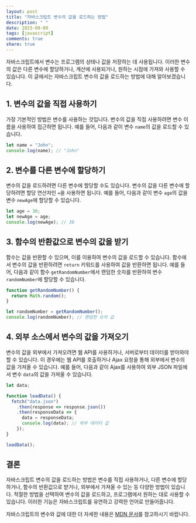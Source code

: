 ```yaml
---
layout: post
title: "자바스크립트 변수의 값을 로드하는 방법"
description: " "
date: 2023-09-09
tags: [javascript]
comments: true
share: true
---
```


자바스크립트에서 변수는 프로그램의 상태나 값을 저장하는 데 사용됩니다. 이러한 변수의 값은 다른 변수에 할당하거나, 계산에 사용되거나, 원하는 시점에 가져와 사용할 수 있습니다. 이 글에서는 자바스크립트 변수의 값을 로드하는 방법에 대해 알아보겠습니다.

## 1. 변수의 값을 직접 사용하기

가장 기본적인 방법은 변수를 사용하는 것입니다. 변수의 값을 직접 사용하려면 변수 이름을 사용하여 접근하면 됩니다. 예를 들어, 다음과 같이 변수 `name`의 값을 로드할 수 있습니다.

```javascript
let name = "John";
console.log(name); // "John"
```

## 2. 변수를 다른 변수에 할당하기

변수의 값을 로드하려면 다른 변수에 할당할 수도 있습니다. 변수의 값을 다른 변수에 할당하려면 할당 연산자인 `=`을 사용하면 됩니다. 예를 들어, 다음과 같이 변수 `age`의 값을 변수 `newAge`에 할당할 수 있습니다.

```javascript
let age = 30;
let newAge = age;
console.log(newAge); // 30
```

## 3. 함수의 반환값으로 변수의 값을 받기

함수는 값을 반환할 수 있으며, 이를 이용하여 변수의 값을 로드할 수 있습니다. 함수에서 변수의 값을 반환하려면 `return` 키워드를 사용하여 값을 반환하면 됩니다. 예를 들어, 다음과 같이 함수 `getRandomNumber`에서 랜덤한 숫자를 반환하여 변수 `randomNumber`에 할당할 수 있습니다.

```javascript
function getRandomNumber() {
  return Math.random();
}

let randomNumber = getRandomNumber();
console.log(randomNumber); // 랜덤한 숫자 값
```

## 4. 외부 소스에서 변수의 값을 가져오기

변수의 값을 외부에서 가져오려면 웹 API를 사용하거나, 서버로부터 데이터를 받아와야 할 수 있습니다. 이 경우에는 웹 API를 호출하거나 Ajax 요청을 통해 외부에서 변수의 값을 가져올 수 있습니다. 예를 들어, 다음과 같이 Ajax를 사용하여 외부 JSON 파일에서 변수 `data`의 값을 가져올 수 있습니다.

```javascript
let data;

function loadData() {
  fetch("data.json")
    .then(response => response.json())
    .then(responseData => {
      data = responseData;
      console.log(data); // 외부 데이터 값
    });
}

loadData();
```

## 결론

자바스크립트 변수의 값을 로드하는 방법은 변수를 직접 사용하거나, 다른 변수에 할당하거나, 함수의 반환값으로 받거나, 외부에서 가져올 수 있는 등 다양한 방법이 있습니다. 적절한 방법을 선택하여 변수의 값을 로드하고, 프로그램에서 원하는 대로 사용할 수 있습니다. 이러한 기능은 자바스크립트를 유연하고 강력한 언어로 만들어줍니다.

자바스크립트의 변수와 값에 대한 더 자세한 내용은 [MDN 문서](https://developer.mozilla.org/ko/docs/Web/JavaScript/Guide/Grammar_and_types#%EB%B3%80%EC%88%98)를 참고하시기 바랍니다.